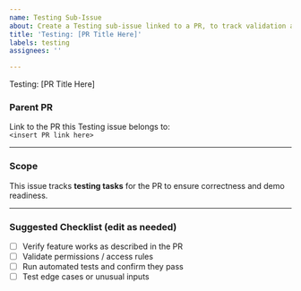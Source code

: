 ```yaml
---
name: Testing Sub-Issue
about: Create a Testing sub-issue linked to a PR, to track validation and demo readiness.
title: 'Testing: [PR Title Here]'
labels: testing
assignees: ''

---
```


Testing: [PR Title Here]

### Parent PR
Link to the PR this Testing issue belongs to:  
`<insert PR link here>`

---

### Scope
This issue tracks **testing tasks** for the PR to ensure correctness and demo readiness.

---

### Suggested Checklist (edit as needed)
- [ ] Verify feature works as described in the PR  
- [ ] Validate permissions / access rules  
- [ ] Run automated tests and confirm they pass  
- [ ] Test edge cases or unusual inputs
